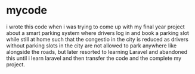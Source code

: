 # mycode
i wrote this code when i was trying to come up with my final year project about a smart parking system where drivers log in and book a parking slot while still at home such that the congestio in the city is reduced as drivers without parking slots in the city are not allowed to park anywhere like alongside the roads, but later resorted to learning Laravel and abandoned this until i learn laravel and then transfer the code and the complete my project.
